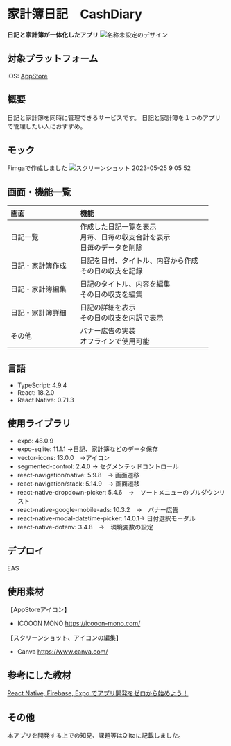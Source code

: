 # 家計簿日記　CashDiary　
**日記と家計簿が一体化したアプリ**
![名称未設定のデザイン](https://github.com/stogashi146/CashDiary/assets/83628316/f10c246a-5eec-4e89-9b79-b1ba3dacacf2)

## 対象プラットフォーム
iOS: [AppStore](https://apps.apple.com/us/app/%E5%AE%B6%E8%A8%88%E7%B0%BF%E6%97%A5%E8%A8%98-cashdiary/id6449430082)

## 概要
日記と家計簿を同時に管理できるサービスです。
日記と家計簿を１つのアプリで管理したい人におすすめ。

## モック
Fimgaで作成しました
![スクリーンショット 2023-05-25 9 05 52](https://github.com/stogashi146/CashDiary/assets/83628316/8008dda5-6997-4c9c-abfd-d258a15c3051)

## 画面・機能一覧
| 画面 | 機能 |
|:---|:---|
| 日記一覧　| 作成した日記一覧を表示 <br> 月毎、日毎の収支合計を表示　<br>日毎のデータを削除|
| 日記・家計簿作成　| 日記を日付、タイトル、内容から作成　<br> その日の収支を記録|
| 日記・家計簿編集　| 日記のタイトル、内容を編集　<br> その日の収支を編集|
| 日記・家計簿詳細　| 日記の詳細を表示　<br> その日の収支を内訳で表示|
| その他　| バナー広告の実装　<br> オフラインで使用可能|

## 言語
- TypeScript: 4.9.4
- React: 18.2.0
- React Native: 0.71.3

## 使用ライブラリ
- expo: 48.0.9
- expo-sqlite: 11.1.1 →日記、家計簿などのデータ保存
- vector-icons: 13.0.0　→アイコン
- segmented-control: 2.4.0 → セグメンテッドコントロール
- react-navigation/native: 5.9.8　→ 画面遷移
- react-navigation/stack: 5.14.9　→ 画面遷移
- react-native-dropdown-picker: 5.4.6　→　ソートメニューのプルダウンリスト
- react-native-google-mobile-ads: 10.3.2　→　バナー広告
- react-native-modal-datetime-picker: 14.0.1→ 日付選択モーダル
- react-native-dotenv: 3.4.8　→　環境変数の設定

## デプロイ
EAS

## 使用素材
【AppStoreアイコン】
- ICOOON MONO
https://icooon-mono.com/

【スクリーンショット、アイコンの編集】
- Canva
https://www.canva.com/

## 参考にした教材
[React Native, Firebase, Expo でアプリ開発をゼロから始めよう！](https://www.udemy.com/course/react-native-ios-android/)

## その他
本アプリを開発する上での知見、課題等はQiitaに記載しました。



